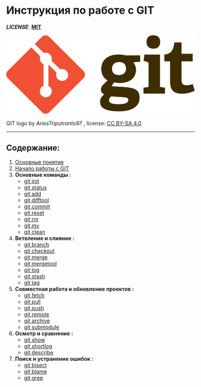 # **Инструкция по работе с GIT**
***LICENSE***: [**MIT**](./license.md)

![git-logo](./img/gitLogo.png)

GIT logo by *AriesTriputranto97* , license: [CC BY-SA 4.0](https://creativecommons.org/licenses/by-sa/4.0/)
___
## **Содержание:**
1. [Основные понятия](./data/terms.md)
2. [Начало работы с GIT](./data/start.md)
3. **Основные команды :**
    - [git init](./data/init.md)
    - [git status](./data/status.md)
    - [git add](./data/add.md)
    - [git difftool](./data/diff.md)
    - [git commit](./data/commit.md)
    - [git reset](./data/reset.md)
    - [git rm](./data/rm.md)
    - [git mv](./data/mv.md)
    - [git clean](./data/clean.md)
4. **Ветвление и слияние :**
    - [git branch](./data/branch.md)
    - [git checkout](./data/checkout.md)
    - [git merge](./data/merge.md)
    - [git mergetool](./data/mergetool.md)
    - [git log](./data/log.md)
    - [git stash](./data/stash.md)
    - [git tag](./data/tag.md)
5. **Совместная работа и обновление проектов :**
    - [git fetch](./data/fetch.md)
    - [git pull](./data/pull.md)
    - [git push](./data/push.md)
    - [git remote](./data/remote.md)
    - [git archive](./data/archive.md)
    - [git submodule](./data/submodule.md)
6. **Осмотр и сравнение :**
    - [git show](./data/show.md)
    - [git shortlog](./data/shortlog.md)
    - [git describe](./data/describe.md)
7. **Поиск и устранение ошибок :**
    - [git bisect](./data/bisect.md)
    - [git blame](./data/blame.md)
    - [git grep](./data/grep.md)


